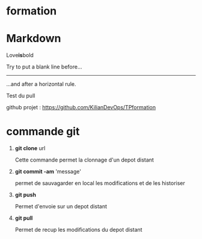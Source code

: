 # formation
# Markdown
Love**is**bold

Try to put a blank line before...

---

...and after a horizontal rule.

Test du pull

github projet : <https://github.com/KilianDevOps/TPformation>

# commande git
1. **git clone** url

    Cette commande permet la clonnage d'un depot distant
2. **git commit -am** 'message'

   permet de sauvagarder en local les modifications et de les historiser
3. **git push**

   Permet d'envoie sur un depot distant
4. **git pull**

   Permet de recup les modifications du depot distant


